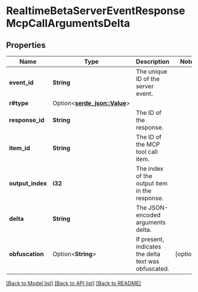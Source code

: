 # RealtimeBetaServerEventResponseMcpCallArgumentsDelta

## Properties

Name | Type | Description | Notes
------------ | ------------- | ------------- | -------------
**event_id** | **String** | The unique ID of the server event. | 
**r#type** | Option<[**serde_json::Value**](.md)> |  | 
**response_id** | **String** | The ID of the response. | 
**item_id** | **String** | The ID of the MCP tool call item. | 
**output_index** | **i32** | The index of the output item in the response. | 
**delta** | **String** | The JSON-encoded arguments delta. | 
**obfuscation** | Option<**String**> | If present, indicates the delta text was obfuscated. | [optional]

[[Back to Model list]](../README.md#documentation-for-models) [[Back to API list]](../README.md#documentation-for-api-endpoints) [[Back to README]](../README.md)


